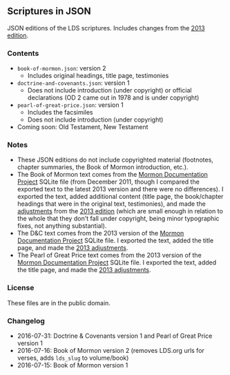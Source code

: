 ## Scriptures in JSON

JSON editions of the LDS scriptures. Includes changes from the [2013 edition](https://www.lds.org/scriptures/new-edition?lang=eng).


### Contents

- `book-of-mormon.json`: version 2
    - Includes original headings, title page, testimonies
- `doctrine-and-covenants.json`: version 1
    - Does not include introduction (under copyright) or official declarations (OD 2 came out in 1978 and is under copyright)
- `pearl-of-great-price.json`: version 1
	- Includes the facsimiles
    - Does not include introduction (under copyright)
- Coming soon: Old Testament, New Testament


### Notes

- These JSON editions do not include copyrighted material (footnotes, chapter summaries, the Book of Mormon introduction, etc.).
- The Book of Mormon text comes from the [Mormon Documentation Project](http://scriptures.nephi.org/) SQLite file (from December 2011, though I compared the exported text to the latest 2013 version and there were no differences). I exported the text, added additional content (title page, the book/chapter headings that were in the original text, testimonies), and made the [adjustments](https://www.lds.org/scriptures/adjustments?lang=eng) from the [2013 edition](https://www.lds.org/scriptures/new-edition?lang=eng) (which are small enough in relation to the whole that they don't fall under copyright, being minor typographic fixes, not anything substantial).
- The D&C text comes from the 2013 version of the [Mormon Documentation Project](http://scriptures.nephi.org/) SQLite file. I exported the text, added the title page, and made the [2013 adjustments](https://www.lds.org/scriptures/adjustments?lang=eng).
- The Pearl of Great Price text comes from the 2013 version of the [Mormon Documentation Project](http://scriptures.nephi.org/) SQLite file. I exported the text, added the title page, and made the [2013 adjustments](https://www.lds.org/scriptures/adjustments?lang=eng).


### License

These files are in the public domain.


### Changelog

- 2016-07-31: Doctrine & Covenants version 1 and Pearl of Great Price version 1
- 2016-07-16: Book of Mormon version 2 (removes LDS.org urls for verses, adds `lds_slug` to volume/book)
- 2016-07-15: Book of Mormon version 1
